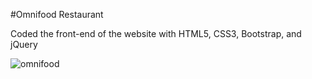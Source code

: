 #Omnifood Restaurant 

Coded the front-end of the website with HTML5, CSS3, Bootstrap, and jQuery 

![omnifood](https://cloud.githubusercontent.com/assets/11576208/9770244/16105ac6-56fd-11e5-93d5-00c330e1e1ff.png)
